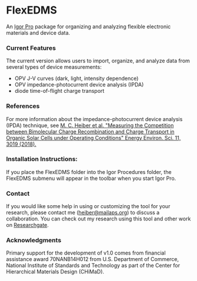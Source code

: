 <!---
# Copyright (c) 2017-2019 Michael C. Heiber
# This source file is part of the FlexEDMS project, which is subject to the MIT License.
# For more information, see the LICENSE file that accompanies this software.
# The FlexEDMS project can be found on Github at https://github.com/MikeHeiber/FlexEDMS
--->


# FlexEDMS

An [Igor Pro](https://www.wavemetrics.com/) package for organizing and analyzing flexible electronic materials and device data.

### Current Features

The current version allows users to import, organize, and analyze data from several types of device measurements:
- OPV J-V curves (dark, light, intensity dependence)
- OPV impedance-photocurrent device analysis (IPDA)
- diode time-of-flight charge transport

### References

For more information about the impedance-photocurrent device analysis (IPDA) technique, see
[M. C. Heiber et al. "Measuring the Competition between Bimolecular Charge Recombination and Charge Transport in Organic Solar Cells under Operating Conditions" Energy Environ. Sci. 11, 3019 (2018).](https://www.researchgate.net/publication/326606809_Measuring_the_Competition_between_Bimolecular_Charge_Recombination_and_Charge_Transport_in_Organic_Solar_Cells_under_Operating_Conditions)

### Installation Instructions:

If you place the FlexEDMS folder into the Igor Procedures folder, the FlexEDMS submenu will appear in the toolbar when you start Igor Pro.

### Contact

If you would like some help in using or customizing the tool for your research, please contact me (heiber@mailaps.org) to discuss a collaboration. 
You can check out my research using this tool and other work on [Researchgate](https://www.researchgate.net/profile/Michael_Heiber).

### Acknowledgments

Primary support for the development of v1.0 comes from financial assistance award 70NANB14H012 from U.S. Department of Commerce, National Institute of Standards and Technology as part of the Center for Hierarchical Materials Design (CHiMaD).
